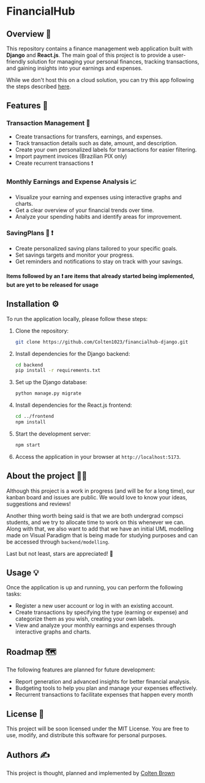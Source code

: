 # FinancialHub

## Overview 📝

This repository contains a finance management web application built with **Django** and **React.js**. The main goal of this project is to provide a user-friendly solution for managing your personal finances, tracking transactions, and gaining insights into your earnings and expenses.

While we don't host this on a cloud solution, you can try this app following the steps described [here](#installation-%EF%B8%8F).

## Features 🚀

### Transaction Management 💸

- Create transactions for transfers, earnings, and expenses.
- Track transaction details such as date, amount, and description.
- Create your own personalized labels for transactions for easier filtering.
- Import payment invoices (Brazilian PIX only)
- Create recurrent transactions ❗

### Monthly Earnings and Expense Analysis 📈

- Visualize your earning and expenses using interactive graphs and charts.
- Get a clear overview of your financial trends over time.
- Analyze your spending habits and identify areas for improvement.

### SavingPlans 🐖 ❗

- Create personalized saving plans tailored to your specific goals.
- Set savings targets and monitor your progress.
- Get reminders and notifications to stay on track with your savings.

#### Items followed by an ❗ are items that already started being implemented, but are yet to be released for usage

## Installation ⚙️

To run the application locally, please follow these steps:

1. Clone the repository:

   ```bash
   git clone https://github.com/Colten1023/financialhub-django.git
   ```

2. Install dependencies for the Django backend:

   ```bash
   cd backend
   pip install -r requirements.txt
   ```

3. Set up the Django database:

   ```bash
   python manage.py migrate
   ```

4. Install dependencies for the React.js frontend:

   ```bash
   cd ../frontend
   npm install
   ```

5. Start the development server:

   ```bash
   npm start
   ```

6. Access the application in your browser at `http://localhost:5173`.

## About the project 🧑‍🎓

Although this project is a work in progress (and will be for a long time), our kanban board and issues are public. We would love to know your ideas, suggestions and reviews!

Another thing worth being said is that we are both undergrad compsci students, and we try to allocate time to work on this whenever we can. Along with that, we also want to add that we have an initial UML modelling made on Visual Paradigm that is being made for studying purposes and can be accessed through `backend/modelling`.

Last but not least, stars are appreciated! 🤩

## Usage 💡

Once the application is up and running, you can perform the following tasks:

- Register a new user account or log in with an existing account.
- Create transactions by specifying the type (earning or expense) and categorize them as you wish, creating your own labels.
- View and analyze your monthly earnings and expenses through interactive graphs and charts.

## Roadmap 🗺️

The following features are planned for future development:

- Report generation and advanced insights for better financial analysis.
- Budgeting tools to help you plan and manage your expenses effectively.
- Recurrent transactions to facilitate expenses that happen every month

## License 📄

This project will be soon licensed under the MIT License. You are free to use, modify, and distribute this software for personal purposes.

## Authors ✍️

This project is thought, planned and implemented by [Colten Brown](https://github.com/Colten1023)
